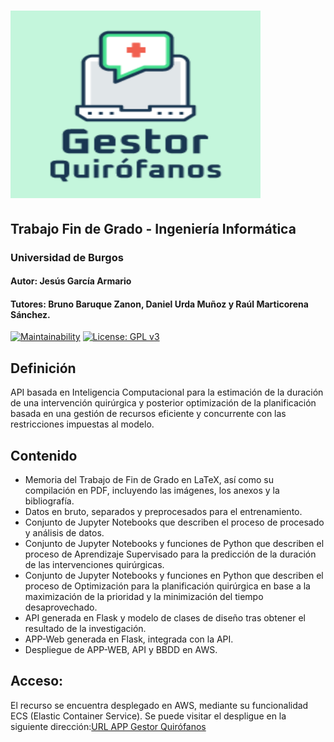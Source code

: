 # <img src="logo.png" alt="Logo Gestor de Quirófanos" style="height: 300px; width:400px;"/>
## Trabajo Fin de Grado - Ingeniería Informática
### Universidad de Burgos
#### Autor: Jesús García Armario
#### Tutores: Bruno Baruque Zanon, Daniel Urda Muñoz y Raúl Marticorena Sánchez.
[![Maintainability](https://api.codeclimate.com/v1/badges/eed3c55e1a5f27911913/maintainability)](https://codeclimate.com/github/jesgararm/GestorQuirofanos/maintainability)
 [![License: GPL v3](https://img.shields.io/badge/License-GPLv3-blue.svg)](https://www.gnu.org/licenses/gpl-3.0)

## Definición
API basada en Inteligencia Computacional para la estimación de la duración de una intervención quirúrgica y posterior optimización de la planificación basada en una gestión de recursos eficiente y concurrente con las restricciones impuestas al modelo.

## Contenido
- Memoria del Trabajo de Fin de Grado en LaTeX, así como su compilación en PDF, incluyendo las imágenes, los anexos y la bibliografía.
- Datos en bruto, separados y preprocesados para el entrenamiento.
- Conjunto de Jupyter Notebooks que describen el proceso de procesado y análisis de datos.
- Conjunto de Jupyter Notebooks y funciones de Python que describen el proceso de Aprendizaje Supervisado para la predicción de la duración de las intervenciones quirúrgicas.
- Conjunto de Jupyter Notebooks y funciones en Python que describen el proceso de Optimización para la planificación quirúrgica en base a la maximización de la prioridad y la minimización del tiempo desaprovechado.
- API generada en Flask y modelo de clases de diseño tras obtener el resultado de la investigación.
- APP-Web generada en Flask, integrada con la API.
- Despliegue de APP-WEB, API y BBDD en AWS.

## Acceso:
El recurso se encuentra desplegado en AWS, mediante su funcionalidad ECS (Elastic Container Service).
Se puede visitar el despligue en la siguiente dirección:[URL APP Gestor Quirófanos ](http://16.171.71.106:5000)
